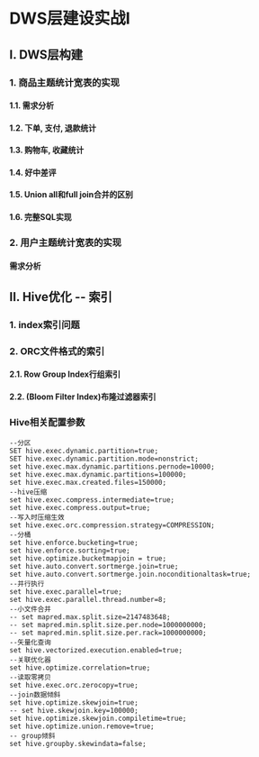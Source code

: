 # DWS层建设实战I

## I. DWS层构建

### 1. 商品主题统计宽表的实现

#### 1.1. 需求分析



#### 1.2. 下单, 支付, 退款统计



#### 1.3. 购物车, 收藏统计



#### 1.4. 好中差评



#### 1.5. Union all和full join合并的区别



#### 1.6. 完整SQL实现



### 2. 用户主题统计宽表的实现

#### 需求分析

## II. Hive优化 -- 索引

### 1. index索引问题



### 2. ORC文件格式的索引

#### 2.1. Row Group Index行组索引



#### 2.2. (Bloom Filter Index)布隆过滤器索引



### Hive相关配置参数

```shell
--分区
SET hive.exec.dynamic.partition=true;
SET hive.exec.dynamic.partition.mode=nonstrict;
set hive.exec.max.dynamic.partitions.pernode=10000;
set hive.exec.max.dynamic.partitions=100000;
set hive.exec.max.created.files=150000;
--hive压缩
set hive.exec.compress.intermediate=true;
set hive.exec.compress.output=true;
--写入时压缩生效
set hive.exec.orc.compression.strategy=COMPRESSION;
--分桶
set hive.enforce.bucketing=true;
set hive.enforce.sorting=true;
set hive.optimize.bucketmapjoin = true;
set hive.auto.convert.sortmerge.join=true;
set hive.auto.convert.sortmerge.join.noconditionaltask=true;
--并行执行
set hive.exec.parallel=true;
set hive.exec.parallel.thread.number=8;
--小文件合并
-- set mapred.max.split.size=2147483648;
-- set mapred.min.split.size.per.node=1000000000;
-- set mapred.min.split.size.per.rack=1000000000;
--矢量化查询
set hive.vectorized.execution.enabled=true;
--关联优化器
set hive.optimize.correlation=true;
--读取零拷贝
set hive.exec.orc.zerocopy=true;
--join数据倾斜
set hive.optimize.skewjoin=true;
-- set hive.skewjoin.key=100000;
set hive.optimize.skewjoin.compiletime=true;
set hive.optimize.union.remove=true;
-- group倾斜
set hive.groupby.skewindata=false;
```

